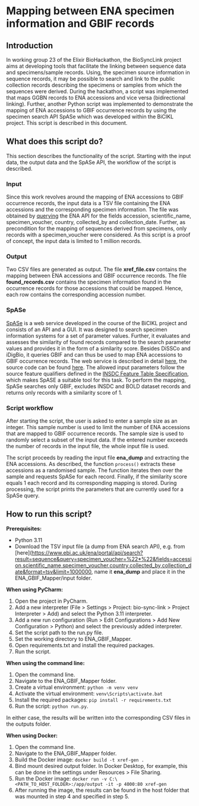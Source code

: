 # Mapping between ENA specimen information and GBIF records

## Introduction
In working group 23 of the Elixir BioHackathon, the BioSyncLink project aims at developing tools that facilitate the linking between sequence data and specimens/sample records. 
Using, the specimen source information in sequence records, it may be possible to search and link to the public collection records describing the specimens or samples from which the sequences were derived.
During the hackathon, a script was implemented that maps GGBN records to ENA accessions and vice versa (bidirectional linking). 
Further, another Python script was implemented to demonstrate the mapping of ENA accessions to GBIF occurrence records by using the specimen search API SpASe which was developed within the BiCIKL project. This script is described in this document.



## What does this script do?
This section describes the functionality of the script. Starting with the input data, the output data and the SpASe API, the workflow of the script is described.
### Input
Since this work revolves around the mapping of ENA accessions to GBIF occurrence records, the input data is a TSV file containing the ENA accessions and the corresponding specimen information. The file was obtained by [querying](https://www.ebi.ac.uk/ena/portal/api/search?result=sequence&query=specimen_voucher=%22*%22&fields=accession,scientific_name,specimen_voucher,country,collected_by,collection_date&format=tsv&limit=1000000) the ENA API for the fields accession, scientific_name, specimen_voucher, country, collected_by and collection_date. Further, as precondition for the mapping of sequences derived from specimens, only records with a specimen_voucher were considered. As this script is a proof of concept, the input data is limited to 1 million records.

### Output
Two CSV files are generated as output. The file **xref_file.csv** contains the mapping between ENA accessions and GBIF occurrence records. The file **found_records.csv** contains the specimen information found in the occurrence records for those accessions that could be mapped. Hence, each row contains the corresponding accession number.

### SpASe
[SpASe](https://services.bgbm.org/spase/api/specimens/file) is a web service developed in the course of the BiCIKL project and consists of an API and a GUI. It was designed to search specimen information systems for a set of parameter values. Further, it evaluates and assesses the similarity of found records compared to the search parameter values and provides it in the form of a similarity score. Besides DiSSCo and iDigBio, it queries GBIF and can thus be used to map ENA accessions to GBIF occurrence records. The web service is described in detail [here](https://docs.google.com/document/d/1vb9JlHm4DK-Z9V6BxnYC2mnsQaqWJLNR/edit?usp=sharing&ouid=112373834655561411383&rtpof=true&sd=true), the source code can be found [here](https://git.bgbm.org/bicikl/wp7-web-service). The allowed input parameters follow the source feature qualifiers defined in the [INSDC Feature Table Specification](https://www.insdc.org/documents/feature-table), which makes SpASE a suitable tool for this task. To perform the mapping, SpASe searches only GBIF, excludes INSDC and BOLD dataset records and returns only records with a similarity score of 1.

### Script workflow
After starting the script, the user is asked to enter a sample size as an integer. This sample number is used to limit the number of ENA accessions that are mapped to GBIF occurrence records. The sample size is used to randomly select a subset of the input data. If the entered number exceeds the number of records in the input file, the whole input file is used.

The script proceeds by reading the input file **ena_dump** and extracting the ENA accessions. As described, the function `process()` extracts these accessions as a randomised sample. The function iterates then over the sample and requests SpASe for each record. Finally, if the similarity score equals 1 each record and its corresponding mapping is stored. During processing, the script prints the parameters that are currently used for a SpASe query.

## How to run this script?

**Prerequisites:**
- Python 3.11
- Download the TSV input file (a dump from ENA search API), e.g. from [here](https://www.ebi.ac.uk/ena/portal/api/search?result=sequence&query=specimen_voucher=%22*%22&fields=accession,scientific_name,specimen_voucher,country,collected_by,collection_date&format=tsv&limit=1000000, name it **ena_dump** and place it in the ENA_GBIF_Mapper/input folder.

**When using PyCharm:**
1. Open the project in PyCharm.
2. Add a new interpreter (File > Settings > Project: bio-sync-link > Project Interpreter > Add) and select the Python 3.11 interpreter.
3. Add a new run configuration (Run > Edit Configurations > Add New Configuration > Python) and select the previously added interpreter.
4. Set the script path to the run.py file.
5. Set the working directory to ENA_GBIF_Mapper.
6. Open requirements.txt and install the required packages.
7. Run the script. 

**When using the command line:**
1. Open the command line.
2. Navigate to the ENA_GBIF_Mapper folder.
3. Create a virtual environment: `python -m venv venv`
4. Activate the virtual environment: `venv\Scripts\activate.bat`
5. Install the required packages: `pip install -r requirements.txt`
6. Run the script: `python run.py`.

In either case, the results will be written into the corresponding CSV files in the outputs folder.

**When using Docker:**
1. Open the command line.
2. Navigate to the ENA_GBIF_Mapper folder.
3. Build the Docker image: `docker build -t xref-gen .`
4. Bind mount desired output folder. In Docker Desktop, for example, this can be done in the settings under Resources > File Sharing.
5. Run the Docker image: `docker run -v C:\<PATH_TO_HOST_FOLDER>:/app/output -it -p 4000:80 xref-gen`
6. After running the image, the results can be found in the host folder that was mounted in step 4 and specified in step 5.

